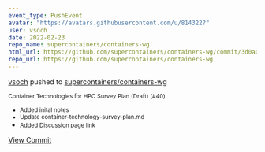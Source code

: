 ```yaml
---
event_type: PushEvent
avatar: "https://avatars.githubusercontent.com/u/814322?"
user: vsoch
date: 2022-02-23
repo_name: supercontainers/containers-wg
html_url: https://github.com/supercontainers/containers-wg/commit/3d0a0ab90e03907214055ac931802c92f7c98aaa
repo_url: https://github.com/supercontainers/containers-wg
---
```


<a href='https://github.com/vsoch' target='_blank'>vsoch</a> pushed to <a href='https://github.com/supercontainers/containers-wg' target='_blank'>supercontainers/containers-wg</a>

<small>Container Technologies for HPC Survey Plan (Draft) (#40)

* Added inital notes
* Update container-technology-survey-plan.md
* Added Discussion page link</small>

<a href='https://github.com/supercontainers/containers-wg/commit/3d0a0ab90e03907214055ac931802c92f7c98aaa' target='_blank'>View Commit</a>